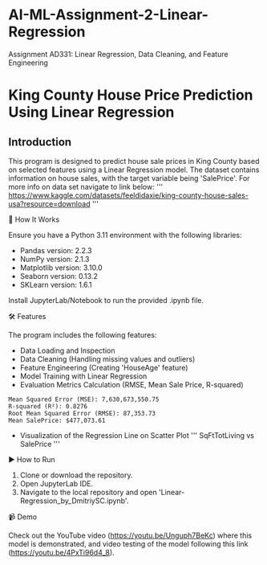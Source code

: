 # AI-ML-Assignment-2-Linear-Regression
 Assignment AD331: Linear Regression, Data Cleaning, and Feature Engineering

# King County House Price Prediction Using Linear Regression

## Introduction
This program is designed to predict house sale prices in King County based on selected features using a Linear Regression model. The dataset contains information on house sales, with the target variable being 'SalePrice'. For more info on data set navigate to link below:
'''
https://www.kaggle.com/datasets/feeldidaxie/king-county-house-sales-usa?resource=download
'''

🚀 How It Works

Ensure you have a Python 3.11 environment with the following libraries:
- Pandas version: 2.2.3
- NumPy version: 2.1.3
- Matplotlib version: 3.10.0
- Seaborn version: 0.13.2
- SKLearn version: 1.6.1

Install JupyterLab/Notebook to run the provided .ipynb file.

🛠 Features

The program includes the following features:
- Data Loading and Inspection
- Data Cleaning (Handling missing values and outliers)
- Feature Engineering (Creating 'HouseAge' feature)
- Model Training with Linear Regression
- Evaluation Metrics Calculation (RMSE, Mean Sale Price, R-squared)
```
Mean Squared Error (MSE): 7,630,673,550.75
R-squared (R²): 0.8276
Root Mean Squared Error (RMSE): 87,353.73
Mean SalePrice: $477,073.61
```
- Visualization of the Regression Line on Scatter Plot
'''
SqFtTotLiving vs SalePrice
'''

▶️ How to Run

1. Clone or download the repository.
2. Open JupyterLab IDE.
3. Navigate to the local repository and open 'Linear-Regression_by_DmitriySC.ipynb'.

📹 Demo

Check out the YouTube video (https://youtu.be/Unguph7BeKc) where this model is demonstrated, and video testing of the model following this link (https://youtu.be/4PxTi96d4_8). 
